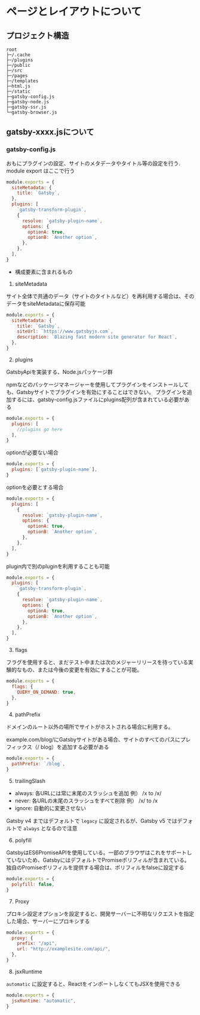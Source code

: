 # ページとレイアウトについて

## プロジェクト構造
```
root
├─/.cache
├─/plugins
├─/public
├─/src
├─/pages
├─/templates
├─html.js
├─/static
├─gatsby-config.js
├─gatsby-node.js
├─gatsby-ssr.js
└─gatsby-browser.js
```

## gatsby-xxxx.jsについて

### gatsby-config.js

おもにプラグインの設定、サイトのメタデータやタイトル等の設定を行う.
module export はここで行う

```js
module.exports = {
  siteMetadata: {
    title: `Gatsby`,
  },
  plugins: [
    `gatsby-transform-plugin`,
    {
      resolve: `gatsby-plugin-name`,
      options: {
        optionA: true,
        optionB: `Another option`,
      },
    },
  ],
}
```

- 構成要素に含まれるもの

1. siteMetadata

サイト全体で共通のデータ（サイトのタイトルなど）を再利用する場合は、そのデータをsiteMetadataに保存可能

```js
module.exports = {
  siteMetadata: {
    title: `Gatsby`,
    siteUrl: `https://www.gatsbyjs.com`,
    description: `Blazing fast modern site generator for React`,
  },
}
```


2. plugins

GatsbyApiを実装する、Node.jsパッケージ群

npmなどのパッケージマネージャーを使用してプラグインをインストールしても、Gatsbyサイトでプラグインを有効にすることはできない。
プラグインを追加するには、gatsby-config.jsファイルにplugins配列が含まれている必要がある

```js
module.exports = {
  plugins: [
    //plugins go here
  ],
}
```
optionが必要ない場合
```js
module.exports = {
  plugins: [`gatsby-plugin-name`],
}
```
optionを必要とする場合
```js
module.exports = {
  plugins: [
    {
      resolve: `gatsby-plugin-name`,
      options: {
        optionA: true,
        optionB: `Another option`,
      },
    },
  ],
}
```
plugin内で別のpluginを利用することも可能
```js
module.exports = {
  plugins: [
    `gatsby-transform-plugin`,
    {
      resolve: `gatsby-plugin-name`,
      options: {
        optionA: true,
        optionB: `Another option`,
      },
    },
  ],
}
```


3. flags

フラグを使用すると、まだテスト中または次のメジャーリリースを待っている実験的なもの、または今後の変更を有効にすることが可能。

```js
module.exports = {
  flags: {
    QUERY_ON_DEMAND: true,
  },
}
```


4. pathPrefix

ドメインのルート以外の場所でサイトがホストされる場合に利用する。

example.com/blog/にGatsbyサイトがある場合、サイトのすべてのパスにプレフィックス（/ blog）を追加する必要がある

```js
module.exports = {
  pathPrefix: `/blog`,
}
```

5. trailingSlash

- always: 各URLには常に末尾のスラッシュを追加 例） /x to /x/
- never: 各URLの末尾のスラッシュをすべて削除 例） /x/ to /x
- ignore: 自動的に変更させない

Gatsby v4 まではデフォルトで `legacy` に設定されるが、Gatsby v5 ではデフォルトで `always` となるので注意

6. polyfill

GatsbyはES6PromiseAPIを使用している。一部のブラウザはこれをサポートしていないため、GatsbyにはデフォルトでPromiseポリフィルが含まれている。
独自のPromiseポリフィルを提供する場合は、ポリフィルをfalseに設定する

```js
module.exports = {
  polyfill: false,
}
```

7. Proxy

プロキシ設定オプションを設定すると、開発サーバーに不明なリクエストを指定した場合、サーバーにプロキシする

```js
module.exports = {
  proxy: {
    prefix: "/api",
    url: "http://examplesite.com/api/",
  },
}
```

8. jsxRuntime

`automatic` に設定すると、ReactをインポートしなくてもJSXを使用できる

```js
module.exports = {
  jsxRuntime: "automatic",
}
```
